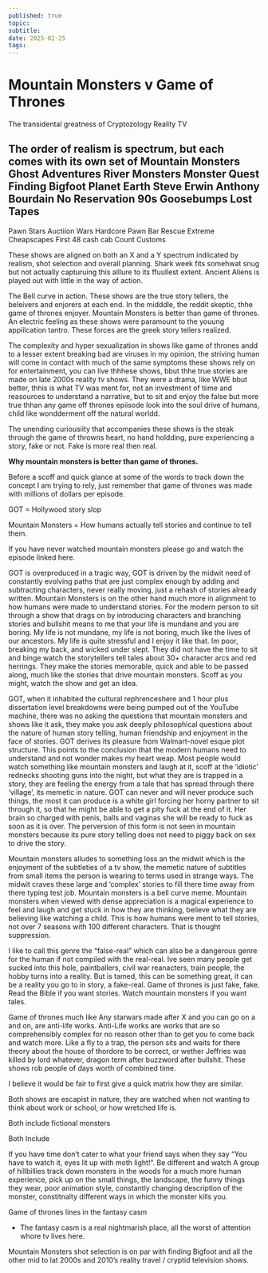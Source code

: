 ```yaml
---
published: true
topic: 
subtitle: 
date: 2025-02-25
tags: 
---
```

# Mountain Monsters v Game of Thrones


The transidental greatness of Cryptozology Reality TV

The order of realism is spectrum, but each comes with its own set of 
Mountain Monsters
Ghost Adventures
River Monsters
Monster Quest
Finding Bigfoot
Planet Earth
Steve Erwin
Anthony Bourdain No Reservation
90s Goosebumps
Lost Tapes
-----------------------
Pawn Stars
Auctiion Wars
Hardcore Pawn
Bar Rescue
Extreme Cheapscapes
First 48
cash cab
Count Customs


These shows are aligned on both an X and a Y spectrum indiicated by realism, shot selection and overall planning. Shark week fits somehwat snug but not actually capturuing this alllure to its ffuullest extent. Ancient Aliens is played out with little in the way of action.

The Bell curve in action. These shows are the true story tellers, the beleivers and enjorers at each end. In the midddle, the reddit skeptic, thhe game of thrones enjoyer. Mountain Monsters is better than game of thrones. An electric feeling as these shows were paramount to the youung appiilcation tantro. These forces are the greek story tellers realized.

The complexity and hyper sexualization in shows like game of thrones andd to a lesser extent breaking bad are viruses in my opinion, the striving human will come in contact with much of the same symptoms these shows rely on for entertainment, you can live thhhese shows, bbut thhe true stories are made on late 2000s reality tv shows. They were a drama, like WWE bbut better, thhis is what TV was ment for, not an investment of tiime and reasources to understand a narrative, but to sit and enjoy the false but more true thhan any game off thrones epiisode look into the soul drive of humans, child like wondderment off the natural worldd.

The unending curiousiity that accompanies these shows is the steak through the game of throwns heart, no hand holdding, pure experiencing a story, fake or  not. Fake is more real then real.

**Why mountain monsters is better than game of thrones.**

  

Before a scoff and quick glance at some of the words to track down the concept I am trying to rely, just remember that game of thrones was made with millions of dollars per episode.

  

GOT = Hollywood story slop

Mountain Monsters = How humans actually tell stories and continue to tell them.

  

If you have never watched mountain monsters please go and watch the episode linked here. 

  

GOT is overproduced in a tragic way, GOT is driven by the midwit need of constantly evolving paths that are just complex enough by adding and subtracting characters, never really moving, just a rehash of stories already written. Mountain Monsters is on the other hand much more in alignment to how humans were made to understand stories. For the modern person to sit through a show that drags on by introducing characters and branching stories and bullshit means to me that your life is mundane and you are boring. My life is not mundane, my life is not boring, much like the lives of our ancestors. My life is quite stressful and I enjoy it like that. Im poor, breaking my back, and wicked under slept. They did not have the time to sit and binge watch the storytellers tell tales about 30+ character arcs and red herrings. They make the stories memorable, quick and able to be passed along, much like the stories that drive mountain monsters. Scoff as you might, watch the show and get an idea.

  

GOT, when it inhabited the cultural rephrenceshere and 1 hour plus dissertation level breakdowns were being pumped out of the YouTube machine, there was no asking the questions that mountain monsters and shows like it ask, they make you ask deeply philosophical questions about the nature of human story telling, human friendship and enjoyment in the face of stories. GOT derives its pleasure from Walmart-novel esque plot structure. This points to the conclusion that the modern humans need to understand and not wonder makes my heart weap. Most people would watch something like mountain monsters and laugh at it, scoff at the ‘idiotic’ rednecks shooting guns into the night, but what they are is trapped in a story, they are feeling the energy from a tale that has spread through there ‘village’, its memetic in nature. GOT can never and will never produce such things, the most it can produce is a white girl forcing her horny partner to sit through it, so that he might be able to get a pity fuck at the end of it. Her brain so charged with penis, balls and vaginas she will be ready to fuck as soon as it is over. The perversion of this form is not seen in mountain monsters because its pure story telling does not need to piggy back on sex to drive the story.

  

Mountain monsters alludes to something loss an the midwit which is the enjoyment of the subtleties of a tv show, the memetic nature of subtitles from small items the person is wearing to terms used in strange ways. The midwit craves these large and ‘complex’ stories to fill there time away from there typing test job. Mountain monsters is a bell curve meme. Mountain monsters when viewed with dense appreciation is a magical experience to feel and laugh and get stuck in how they are thinking, believe what they are believing like watching a child. This is how humans were ment to tell stories, not over 7 seasons with 100 different characters. That is thought suppression.

  

I like to call this genre the “false-real” which can also be a dangerous genre for the human if not compiled with the real-real. Ive seen many people get sucked into this hole, paintballers, civil war reanacters, train people, the hobby turns into a reality. But is tamed, this can be something great, it can be a reality you go to in story, a fake-real. Game of thrones is just fake, fake. Read the Bible if you want stories. Watch mountain monsters if you want tales.

  

Game of thrones much like Any starwars made after X and you can go on a and on, are anti-life works. Anti-Life works are works that are so comprehensibly complex for no reason other than to get you to come back and watch more. Like a fly to a trap, the person sits and waits for there theory about the house of thordore to be correct, or wether Jeffries was killed by lord whatever, dragon term after buzzword after bullshit. These shows rob people of days worth of combined time.

  

I believe it would be fair to first give a quick matrix how they are similar.

Both shows are escapist in nature, they are watched when not wanting to think about work or school, or how wretched life is. 

Both include fictional monsters

Both Include 

  

If you have time don’t cater to what your friend says when they say “You have to watch it, eyes lit up with moth light!”. Be different and watch A group of hillbillies track down monsters in the woods for a much more human experience, pick up on the small things, the landscape, the funny things they wear, poor animation style, constantly changing description of the monster, constitnalty different ways in which the monster kills you.

  

Game of thrones lines in the fantasy casm

- The fantasy casm is a real nightmarish place, all the worst of attention whore tv lives here.

  

  

Mountain Monsters shot selection is on par with finding Bigfoot and all the other mid to lat 2000s and 2010’s reality travel / cryptid television shows.